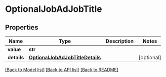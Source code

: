 # OptionalJobAdJobTitle


## Properties
Name | Type | Description | Notes
------------ | ------------- | ------------- | -------------
**value** | **str** |  | 
**details** | [**OptionalJobAdJobTitleDetails**](OptionalJobAdJobTitleDetails.md) |  | [optional] 

[[Back to Model list]](../README.md#documentation-for-models) [[Back to API list]](../README.md#documentation-for-api-endpoints) [[Back to README]](../README.md)


